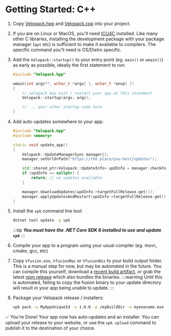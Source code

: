 # Getting Started: C++
<AppliesTo all />

1. Copy [Velopack.hpp](https://github.com/velopack/velopack.fusion/blob/master/for-cpp/Velopack.hpp) and [Velopack.cpp](https://github.com/velopack/velopack.fusion/blob/master/for-cpp/Velopack.cpp) into your project. 

2. If you are on Linux or MacOS, you'll need [ICU4C](https://icu.unicode.org/) installed. Like many other C libraries, 
installing the development package with your package manager (`apt` etc) is sufficient to make it available to compilers. 
The specific command you'll need is OS/Distro specific.

3. Add the `Velopack::startup()` to your entry point (eg. `main()` or `wmain()`) as early as possible, ideally the first statement to run:
    ```cpp
    #include "Velopack.hpp"

    wmain(int argc**, wchar_t *argv[ ], wchar_t *envp[ ])
    {
        // velopack may exit / restart your app at this statement
        Velopack::startup(argv, argc);

        // ... your other startup code here
    }
    ```

3. Add auto-updates somewhere to your app:
    ```cpp
    #include "Velopack.hpp"
    #include <memory>

    static void update_app()
    {
        Velopack::UpdateManagerSync manager{};
        manager.setUrlOrPath("https://the.place/you-host/updates");

        std::shared_ptr<Velopack::UpdateInfo> updInfo = manager.checkForUpdates();
        if (updInfo == nullptr) {
            return; // no updates available
        }

        manager.downloadUpdates(updInfo->targetFullRelease.get());
        manager.applyUpdatesAndRestart(updInfo->targetFullRelease.get());
    }
    ```

4. Install the `vpk` command line tool:
    ```sh
    dotnet tool update -g vpk
    ```
    :::tip
    ***You must have the .NET Core SDK 6 installed to use and update `vpk`***
    :::


5. Compile your app to a program using your usual compiler (eg. msvc, cmake, gcc, etc)

6. Copy `Vfusion.exe`, `VfusionMac` or `VfusionNix` to your build output folder. This is a manual step for now, but may be automated in the future. You can compile this yourself, download a [recent build artifact](https://github.com/velopack/velopack.fusion/actions), or grab the latest [npm release](https://www.npmjs.com/package/velopack?activeTab=code) which also bundles the binaries.
    :::warning
    Until this is automated, failing to copy the fusion binary to your update directory will result in your app being unable to update.
    :::

7. Package your Velopack release / installers:
    ```sh
    vpk pack -u MyAppUniqueId -v 1.0.0 -p /myBuildDir -e myexename.exe
    ```

✅ You're Done! Your app now has auto-updates and an installer.
You can upload your release to your website, or use the `vpk upload` command to publish it to the destination of your choice.